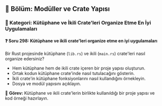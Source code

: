 ## 📘 Bölüm: Modüller ve Crate Yapısı  
### 🔹 Kategori: Kütüphane ve İkili Crate'leri Organize Etme En İyi Uygulamaları  
#### ❓ Soru 298: Kütüphane ve ikili crate'leri organize etme en iyi uygulamaları

Bir Rust projesinde kütüphane (`lib.rs`) ve ikili (`main.rs`) crate'leri nasıl organize edersiniz?

- Hem kütüphane hem de ikili crate içeren bir proje yapısı oluşturun.
- Ortak kodun kütüphane crate'inde nasıl tutulacağını gösterin.
- İkili crate'in kütüphane fonksiyonlarını nasıl kullandığını örnekleyin.
- Dosya ve modül yapısını açıklayın.

🔧 **Görev:** Kütüphane ve ikili crate'lerin birlikte kullanıldığı bir proje yapısı ve kod örneği hazırlayın.
